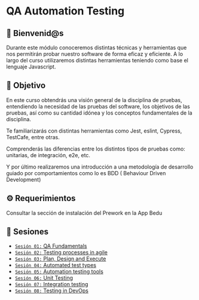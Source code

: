 # QA Automation Testing

## :wave: Bienvenid@s

Durante este módulo conoceremos distintas técnicas y herramientas que nos permitirán probar nuestro software de forma
eficaz y eficiente. A lo largo del curso utilizaremos distintas herramientas teniendo como base el lenguaje Javascript.

## :dart: Objetivo

En este curso obtendrás una visión general de la disciplina de pruebas, entendiendo la necesidad de las
pruebas del software, los objetivos de las pruebas, así como su cantidad idónea y los conceptos fundamentales de la
disciplina.

Te familiarizarás con distintas herramientas como Jest, eslint, Cypress, TestCafe, entre otras.

Comprenderás las diferencias entre los distintos tipos de pruebas como: unitarias, de integración, e2e, etc.

Y por último realizaremos una introducción a una metodología de desarrollo guiado por comportamientos como lo es BDD (
Behaviour Driven Development)

## :gear: Requerimientos

Consultar la sección de instalación
del Prework en la App Bedu

## :bookmark_tabs: Sesiones

- [`Sesión 01:` QA Fundamentals](./Sesion-01)
- [`Sesión 02:` Testing processes in agile](./Sesion-02)
- [`Sesión 03:` Plan, Design and Execute](./Sesion-03)
- [`Sesión 04:` Automated test types](./Sesion-04)
- [`Sesión 05:` Automation testing tools](./Sesion-05)
- [`Sesión 06:` Unit Testing](./Sesion-06)
- [`Sesión 07:` Integration testing](./Sesion-07)
- [`Sesión 08:` Testing in DevOps](./Sesion-08)
